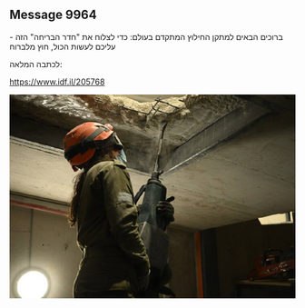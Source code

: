 ## Message 9964

ברוכים הבאים למתקן החילוץ המתקדם בעולם:
כדי לצלוח את "חדר הבריחה" הזה - עליכם לעשות הכול, חוץ מלברוח

לכתבה המלאה:

https://www.idf.il/205768

![Photo](9964/9964_photo.jpg)
